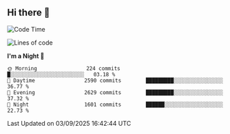 ## Hi there 👋

<!--
**Wangmerlyn/Wangmerlyn** is a ✨ _special_ ✨ repository because its `README.md` (this file) appears on your GitHub profile.

Here are some ideas to get you started:

- 🔭 I’m currently working on ...
- 🌱 I’m currently learning ...
- 👯 I’m looking to collaborate on ...
- 🤔 I’m looking for help with ...
- 💬 Ask me about ...
- 📫 How to reach me: ...
- 😄 Pronouns: ...
- ⚡ Fun fact: ...
-->
<!--START_SECTION:waka-->
![Code Time](http://img.shields.io/badge/Code%20Time-535%20hrs%207%20mins-blue)

![Lines of code](https://img.shields.io/badge/From%20Hello%20World%20I%27ve%20Written-41.6%20million%20lines%20of%20code-blue)

**I'm a Night 🦉** 

```text
🌞 Morning                224 commits         █░░░░░░░░░░░░░░░░░░░░░░░░   03.18 % 
🌆 Daytime                2590 commits        █████████░░░░░░░░░░░░░░░░   36.77 % 
🌃 Evening                2629 commits        █████████░░░░░░░░░░░░░░░░   37.32 % 
🌙 Night                  1601 commits        ██████░░░░░░░░░░░░░░░░░░░   22.73 % 
```



 Last Updated on 03/09/2025 16:42:44 UTC
<!--END_SECTION:waka-->
